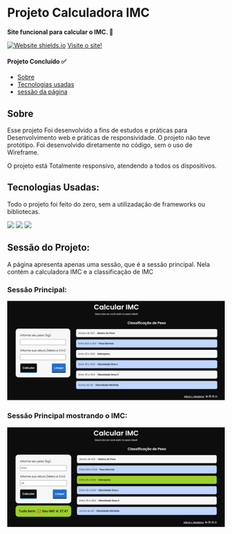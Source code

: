 <h1> Projeto Calculadora IMC </h1>
<p><b>Site funcional para calcular o IMC. 🧮</b></p>

[![Website shields.io](https://img.shields.io/website-up-down-green-red/http/shields.io.svg)](http://shields.io/)
<a href="https://alexdesaran.github.io/Calculo-IMC/"> Visite o site! </a>

<h4> 
	Projeto Concluído ✅
</h4>

<ul>
 <li><a href="#sobre">Sobre</a></li>
 <li><a href="#tecnologias">Tecnologias usadas</a></li> 
 <li><a href="#sessao">sessão da página</a></li>
</ul>

<h2 id="sobre">Sobre</h2>
<p>Esse projeto Foi desenvolvido a fins de estudos e práticas para Desenvolvimento web e práticas de responsividade. O projeto não teve protótipo.
Foi desenvolvido diretamente no código, sem o uso de Wireframe.</p>

<p>O projeto está Totalmente responsivo, atendendo a todos os dispositivos.</p>

<h2 id="tecnologias">Tecnologias Usadas:</h2>

<p> Todo o projeto foi feito do zero, sem a utilizadação de frameworks ou bibliotecas. </p>

<p>
  <img src="https://img.shields.io/badge/HTML5-E34F26?style=for-the-badge&logo=html5&logoColor=white" />
  <img src="https://img.shields.io/badge/CSS3-1572B6?style=for-the-badge&logo=css3&logoColor=white" />
  <img src="https://img.shields.io/badge/JavaScript-323330?style=for-the-badge&logo=javascript&logoColor=F7DF1E" />
</p>

<h2 id="sessao">Sessão do Projeto:</h2>

<p>A página apresenta apenas uma sessão, que é a sessão principal. Nela contém a calculadora IMC e a classificação de IMC<p>

<h3>Sessão Principal:</h3>

![Começo](https://github.com/AlexDeSaran/Calculo-IMC/blob/main/img/c1.png)

<h3>Sessão Principal mostrando o IMC:</h3>

![Começo](https://github.com/AlexDeSaran/Calculo-IMC/blob/main/img/C2.png)
